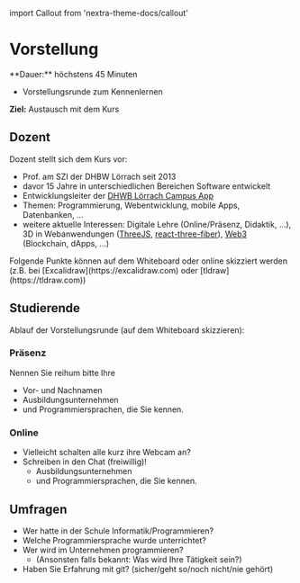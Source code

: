 import Callout from 'nextra-theme-docs/callout'

# Vorstellung

<Callout>
  **Dauer:** höchstens 45 Minuten

  - Vorstellungsrunde zum Kennenlernen

  **Ziel:** Austausch mit dem Kurs
</Callout>


## Dozent

Dozent stellt sich dem Kurs vor: 

- Prof. am SZI der DHBW Lörrach seit 2013
- davor 15 Jahre in unterschiedlichen Bereichen Software entwickelt
- Entwicklungsleiter der [DHWB Lörrach Campus App](https://dhbw-loerrach.de/campus-app)
- Themen: Programmierung, Webentwicklung, mobile Apps, Datenbanken, …
- weitere aktuelle Interessen: Digitale Lehre (Online/Präsenz, Didaktik, …), 3D in Webanwendungen ([ThreeJS](https://threejs.org/), [react-three-fiber](https://docs.pmnd.rs/react-three-fiber/getting-started/introduction)), [Web3](https://ethereum.org/en/developers/docs/web2-vs-web3/) (Blockchain, dApps, …)

<Callout type="warning">
Folgende Punkte können auf dem Whiteboard oder online skizziert werden (z.B. bei [Excalidraw](https://excalidraw.com) oder [tldraw](https://tldraw.com))
</Callout>

## Studierende

Ablauf der Vorstellungsrunde (auf dem Whiteboard skizzieren):

### Präsenz

Nennen Sie reihum bitte Ihre

- Vor- und Nachnamen
- Ausbildungsunternehmen
- und Programmiersprachen, die Sie kennen.

### Online

- Vielleicht schalten alle kurz ihre Webcam an?
- Schreiben in den Chat (freiwillig)!
  - Ausbildungsunternehmen
  - und Programmiersprachen, die Sie kennen.

## Umfragen

- Wer hatte in der Schule Informatik/Programmieren?
- Welche Programmiersprache wurde unterrichtet?
- Wer wird im Unternehmen programmieren?
  - (Ansonsten falls bekannt: Was wird Ihre Tätigkeit sein?)
- Haben Sie Erfahrung mit git? (sicher/geht so/noch nicht/nie gehört)